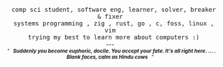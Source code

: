  <div align="center">
<br>
<samp>
  comp sci student, software eng, learner, solver, breaker & fixer<br>
  systems programming , zig , rust, go , c, foss, linux , vim<br>
  trying my best to learn more about computers :)
</samp>
<br>---<br>
<sup>
  <q><i><b>
  Suddenly you become euphoric, docile. You accept your fate. It's all right here. ... . Blank faces, calm as Hindu cows
  </b></i></q>
</sup>
</div>
